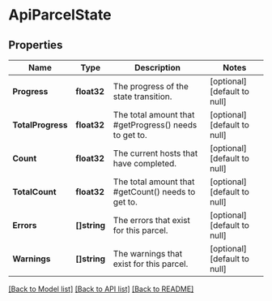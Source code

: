 # ApiParcelState

## Properties
Name | Type | Description | Notes
------------ | ------------- | ------------- | -------------
**Progress** | **float32** | The progress of the state transition. | [optional] [default to null]
**TotalProgress** | **float32** | The total amount that #getProgress() needs to get to. | [optional] [default to null]
**Count** | **float32** | The current hosts that have completed. | [optional] [default to null]
**TotalCount** | **float32** | The total amount that #getCount() needs to get to. | [optional] [default to null]
**Errors** | **[]string** | The errors that exist for this parcel. | [optional] [default to null]
**Warnings** | **[]string** | The warnings that exist for this parcel. | [optional] [default to null]

[[Back to Model list]](../README.md#documentation-for-models) [[Back to API list]](../README.md#documentation-for-api-endpoints) [[Back to README]](../README.md)


